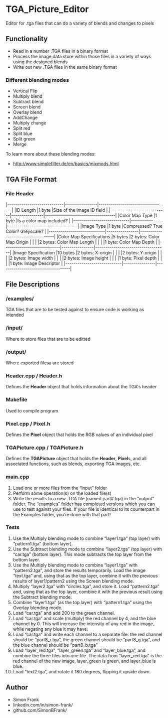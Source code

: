 # TGA_Picture_Editor

Editor for .tga files that can do a variety of blends and changes to pixels

## Functionality

* Read in a number .TGA files in a binary format
* Process the image data store within those files in a variety of ways using the designed blends
* Write out new .TGA files in the same binary format

### Different blending modes

* Vertical Flip
* Multiply blend
* Subtract blend
* Screen blend
* Overlay blend
* AddChange
* Multiply change
* Split red
* Split blue
* Split green
* Merge

To learn more about these blending modes:
* http://www.simplefilter.de/en/basics/mixmods.html

## TGA File Format

### File Header

|----------------------------|----------------|-----------------------------------|
|ID Length                   |1 byte          |Size of the Image ID field         |
|----------------------------|----------------|-----------------------------------|
|Color Map Type              |1 byte          |Is a color map included?           |
|----------------------------|----------------|-----------------------------------|
|Image Type                  |1 byte          |Compressed? True Color? Greyscale? |
|----------------------------|----------------|-----------------------------------|
|Color Map Specifications    |5 bytes         |2 bytes: Color Map Origin          |
|                            |                |2 bytes: Color Map Length          |
|                            |                |1 byte: Color Map Depth            |
|----------------------------|----------------|-----------------------------------|
|Image Specification         |10 bytes        |2 bytes: X-origin                  |
|                            |                |2 bytes: Y-origin                  |
|                            |                |2 bytes: Image width               |
|                            |                |2 bytes: Image height              |
|                            |                |1 byte: Pixel depth                |
|                            |                |1 byte: Image Descriptor           |
|----------------------------|----------------|-----------------------------------|


## File Descriptions

### /examples/

TGA files that are to be tested against to ensure code is working as intended

### /input/

Where to store files that are to be editted

### /output/

Where exported filesa are stored

### Header.cpp / Header.h

Defines the **Header** object that holds information about the TGA's header

### Makefile

Used to compile program

### Pixel.cpp / Pixel.h

Defines the **Pixel** object that holds the RGB values of an individual pixel

### TGAPicture.cpp / TGAPicture.h

Defines the **TGAPicture** object that holds the **Header**, **Pixel**s, and all associated functions, such as blends, exporting TGA images, etc.

### main.cpp

1. Load one or more files from the “input” folder
2. Perform some operation(s) on the loaded file(s)
3. Write the results to a new .TGA file (named part#.tga) in the “output” folder. The “examples” folder has completed versions which you can use to test against your files. If your file is identical to its counterpart in the Examples folder, you’re done with that part!

### Tests
1. Use the Multiply blending mode to combine “layer1.tga” (top layer) with “pattern1.tga” (bottom layer).
2. Use the Subtract blending mode to combine “layer2.tga” (top layer) with “car.tga” (bottom layer). This mode subtracts the top layer from the bottom layer.
3. Use the Multiply blending mode to combine “layer1.tga” with “pattern2.tga”, and store the results temporarily. Load the image “text.tga” and, using that as the top layer, combine it with the previous results of layer1/pattern2 using the Screen blending mode.
4. Multiply “layer2.tga” with “circles.tga”, and store it. Load “pattern2.tga” and, using that as the top layer, combine it with the previous result using the Subtract blending mode.
5. Combine “layer1.tga” (as the top layer) with “pattern1.tga” using the Overlay blending mode.
6. Load “car.tga” and add 200 to the green channel.
7. Load “car.tga” and scale (multiply) the red channel by 4, and the blue channel by 0. This will increase the intensity of any red in the image, while negating any blue it may have.
8. Load “car.tga” and write each channel to a separate file: the red channel should be “part8_r.tga”, the green channel should be “part8_g.tga”, and the blue channel should be “part8_b.tga”
9. Load “layer_red.tga”, “layer_green.tga” and “layer_blue.tga”, and combine the three files into one file. The data from “layer_red.tga” is the red channel of the new image, layer_green is green, and layer_blue is blue.
10. Load “text2.tga”, and rotate it 180 degrees, flipping it upside down.

## Author

* Simon Frank
* linkedin.com/in/simon-frank/
* github.com/SimonBFrank/
